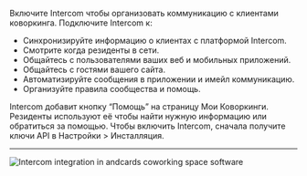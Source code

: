 Включите Intercom чтобы организовать коммуникацию с клиентами коворкинга. Подключите Intercom к:

- Синхронизируйте информацию о клиентах с платформой Intercom.
- Смотрите когда резиденты в сети.
- Общайтесь с пользователями ваших веб и мобильных приложений.
- Общайтесь с гостями вашего сайта.
- Автоматизируйте сообщения в приложении и имейл коммуникацию.
- Организуйте правила сообщества и помощь.

Intercom добавит кнопку “Помощь” на страницу Мои Коворкинги. Резиденты используют её чтобы найти нужную информацию или обратиться за помощью. Чтобы включить Intercom, сначала получите ключи API в Настройки > Инсталляция.

---

![Intercom integration in andcards coworking space software](https://d7ccq1i35b0cj.cloudfront.net/andcards-integrations-intercom-light-en-1920-1200.png)
